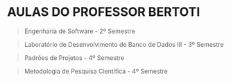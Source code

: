 # AULAS DO PROFESSOR BERTOTI 

> Engenharia de Software - 2º Semestre

> Laboratório de Desenvolvimento de Banco de Dados III - 3º Semestre

> Padrões de Projetos - 4º Semestre

> Metodologia de Pesquisa Cientifica - 4º Semestre

